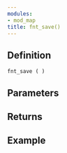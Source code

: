 ```yaml
---
modules:
- mod_map
title: fnt_save()
---
```


## Definition

    fnt_save ( )

## Parameters

## Returns

## Example

```
```
